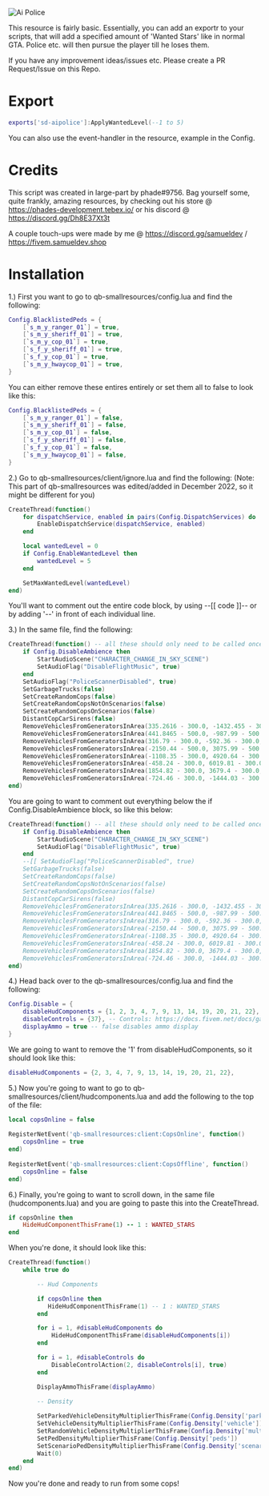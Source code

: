 ![Ai Police](https://user-images.githubusercontent.com/99494967/228243585-182d1147-4ffd-4738-a123-7eda83e7b06b.png)



This resource is fairly basic. Essentially, you can add an exportr to your scripts, that will add a specified amount of 'Wanted Stars' like in normal GTA. Police etc. will then pursue the player till he loses them.

If you have any improvement ideas/issues etc. Please create a PR Request/Issue on this Repo.

# Export

```lua
exports['sd-aipolice']:ApplyWantedLevel(--1 to 5)
```

You can also use the event-handler in the resource, example in the Config.

# Credits

This script was created in large-part by phade#9756. Bag yourself some, quite frankly, amazing resources, by checking out his store @ https://phades-development.tebex.io/ or his discord @ https://discord.gg/Dh8E37Xt3t
  
A couple touch-ups were made by me @ https://discord.gg/samueldev / https://fivem.samueldev.shop


# Installation

1.) First you want to go to qb-smallresources/config.lua and find the following:

```lua
Config.BlacklistedPeds = {
    [`s_m_y_ranger_01`] = true,
    [`s_m_y_sheriff_01`] = true,
    [`s_m_y_cop_01`] = true,
    [`s_f_y_sheriff_01`] = true,
    [`s_f_y_cop_01`] = true,
    [`s_m_y_hwaycop_01`] = true,
}
```

You can either remove these entires entirely or set them all to false to look like this:

```lua
Config.BlacklistedPeds = {
    [`s_m_y_ranger_01`] = false,
    [`s_m_y_sheriff_01`] = false,
    [`s_m_y_cop_01`] = false,
    [`s_f_y_sheriff_01`] = false,
    [`s_f_y_cop_01`] = false,
    [`s_m_y_hwaycop_01`] = false,
}
```

2.) Go to qb-smallresources/client/ignore.lua and find the following: (Note: This part of qb-smallresources was edited/added in December 2022, so it might be different for you)

```lua
CreateThread(function()
	for dispatchService, enabled in pairs(Config.DispatchServices) do
		EnableDispatchService(dispatchService, enabled)
	end

	local wantedLevel = 0
	if Config.EnableWantedLevel then
		wantedLevel = 5
	end

	SetMaxWantedLevel(wantedLevel)
end)
```

You'll want to comment out the entire code block, by using --[[ code ]]-- or by adding '--' in front of each individual line.

3.) In the same file, find the following:

```lua
CreateThread(function() -- all these should only need to be called once
	if Config.DisableAmbience then
		StartAudioScene("CHARACTER_CHANGE_IN_SKY_SCENE")
		SetAudioFlag("DisableFlightMusic", true)
	end
	SetAudioFlag("PoliceScannerDisabled", true)
	SetGarbageTrucks(false)
	SetCreateRandomCops(false)
	SetCreateRandomCopsNotOnScenarios(false)
	SetCreateRandomCopsOnScenarios(false)
	DistantCopCarSirens(false)
	RemoveVehiclesFromGeneratorsInArea(335.2616 - 300.0, -1432.455 - 300.0, 46.51 - 300.0, 335.2616 + 300.0, -1432.455 + 300.0, 46.51 + 300.0) -- central los santos medical center
	RemoveVehiclesFromGeneratorsInArea(441.8465 - 500.0, -987.99 - 500.0, 30.68 -500.0, 441.8465 + 500.0, -987.99 + 500.0, 30.68 + 500.0) -- police station mission row
	RemoveVehiclesFromGeneratorsInArea(316.79 - 300.0, -592.36 - 300.0, 43.28 - 300.0, 316.79 + 300.0, -592.36 + 300.0, 43.28 + 300.0) -- pillbox
	RemoveVehiclesFromGeneratorsInArea(-2150.44 - 500.0, 3075.99 - 500.0, 32.8 - 500.0, -2150.44 + 500.0, -3075.99 + 500.0, 32.8 + 500.0) -- military
	RemoveVehiclesFromGeneratorsInArea(-1108.35 - 300.0, 4920.64 - 300.0, 217.2 - 300.0, -1108.35 + 300.0, 4920.64 + 300.0, 217.2 + 300.0) -- nudist
	RemoveVehiclesFromGeneratorsInArea(-458.24 - 300.0, 6019.81 - 300.0, 31.34 - 300.0, -458.24 + 300.0, 6019.81 + 300.0, 31.34 + 300.0) -- police station paleto
	RemoveVehiclesFromGeneratorsInArea(1854.82 - 300.0, 3679.4 - 300.0, 33.82 - 300.0, 1854.82 + 300.0, 3679.4 + 300.0, 33.82 + 300.0) -- police station sandy
	RemoveVehiclesFromGeneratorsInArea(-724.46 - 300.0, -1444.03 - 300.0, 5.0 - 300.0, -724.46 + 300.0, -1444.03 + 300.0, 5.0 + 300.0) -- REMOVE CHOPPERS WOW
end)
```

You are going to want to comment out everything below the if Config.DisableAmbience block, so like this below:

```lua
CreateThread(function() -- all these should only need to be called once
	if Config.DisableAmbience then
		StartAudioScene("CHARACTER_CHANGE_IN_SKY_SCENE")
		SetAudioFlag("DisableFlightMusic", true)
	end
	--[[ SetAudioFlag("PoliceScannerDisabled", true)
	SetGarbageTrucks(false)
	SetCreateRandomCops(false)
	SetCreateRandomCopsNotOnScenarios(false)
	SetCreateRandomCopsOnScenarios(false)
	DistantCopCarSirens(false)
	RemoveVehiclesFromGeneratorsInArea(335.2616 - 300.0, -1432.455 - 300.0, 46.51 - 300.0, 335.2616 + 300.0, -1432.455 + 300.0, 46.51 + 300.0) -- central los santos medical center
	RemoveVehiclesFromGeneratorsInArea(441.8465 - 500.0, -987.99 - 500.0, 30.68 -500.0, 441.8465 + 500.0, -987.99 + 500.0, 30.68 + 500.0) -- police station mission row
	RemoveVehiclesFromGeneratorsInArea(316.79 - 300.0, -592.36 - 300.0, 43.28 - 300.0, 316.79 + 300.0, -592.36 + 300.0, 43.28 + 300.0) -- pillbox
	RemoveVehiclesFromGeneratorsInArea(-2150.44 - 500.0, 3075.99 - 500.0, 32.8 - 500.0, -2150.44 + 500.0, -3075.99 + 500.0, 32.8 + 500.0) -- military
	RemoveVehiclesFromGeneratorsInArea(-1108.35 - 300.0, 4920.64 - 300.0, 217.2 - 300.0, -1108.35 + 300.0, 4920.64 + 300.0, 217.2 + 300.0) -- nudist
	RemoveVehiclesFromGeneratorsInArea(-458.24 - 300.0, 6019.81 - 300.0, 31.34 - 300.0, -458.24 + 300.0, 6019.81 + 300.0, 31.34 + 300.0) -- police station paleto
	RemoveVehiclesFromGeneratorsInArea(1854.82 - 300.0, 3679.4 - 300.0, 33.82 - 300.0, 1854.82 + 300.0, 3679.4 + 300.0, 33.82 + 300.0) -- police station sandy
	RemoveVehiclesFromGeneratorsInArea(-724.46 - 300.0, -1444.03 - 300.0, 5.0 - 300.0, -724.46 + 300.0, -1444.03 + 300.0, 5.0 + 300.0) -- REMOVE CHOPPERS WOW]]--
end)
```

4.) Head back over to the qb-smallresources/config.lua and find the following:

```lua
Config.Disable = {
    disableHudComponents = {1, 2, 3, 4, 7, 9, 13, 14, 19, 20, 21, 22}, -- Hud Components: https://docs.fivem.net/natives/?_0x6806C51AD12B83B8
    disableControls = {37}, -- Controls: https://docs.fivem.net/docs/game-references/controls/
    displayAmmo = true -- false disables ammo display
}
```

We are going to want to remove the '1' from disableHudComponents, so it should look like this:

```lua
disableHudComponents = {2, 3, 4, 7, 9, 13, 14, 19, 20, 21, 22},
```

5.) Now you're going to want to go to qb-smallresources/client/hudcomponents.lua and add the following to the top of the file:

```lua
local copsOnline = false
 
RegisterNetEvent('qb-smallresources:client:CopsOnline', function()
	copsOnline = true
end)
 
RegisterNetEvent('qb-smallresources:client:CopsOffline', function()
	copsOnline = false
end)
```

6.) Finally, you're going to want to scroll down, in the same file (hudcomponents.lua) and you are going to paste this into the CreateThread.

```ruby
if copsOnline then
	HideHudComponentThisFrame(1) -- 1 : WANTED_STARS
end
```

When you're done, it should look like this:

```lua
CreateThread(function()
    while true do

        -- Hud Components

        if copsOnline then
	       HideHudComponentThisFrame(1) -- 1 : WANTED_STARS
        end

        for i = 1, #disableHudComponents do
            HideHudComponentThisFrame(disableHudComponents[i])
        end

        for i = 1, #disableControls do
            DisableControlAction(2, disableControls[i], true)
        end

        DisplayAmmoThisFrame(displayAmmo)
        
        -- Density

        SetParkedVehicleDensityMultiplierThisFrame(Config.Density['parked'])
        SetVehicleDensityMultiplierThisFrame(Config.Density['vehicle'])
        SetRandomVehicleDensityMultiplierThisFrame(Config.Density['multiplier'])
        SetPedDensityMultiplierThisFrame(Config.Density['peds'])
        SetScenarioPedDensityMultiplierThisFrame(Config.Density['scenario'], Config.Density['scenario']) -- Walking NPC Density
        Wait(0)
    end
end)
```


Now you're done and ready to run from some cops!

